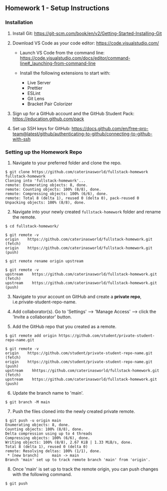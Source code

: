 ## Homework 1 - Setup Instructions

### Installation

1. Install Git: https://git-scm.com/book/en/v2/Getting-Started-Installing-Git

2. Download VS Code as your code editor: https://code.visualstudio.com/

   - Launch VS Code from the command line: https://code.visualstudio.com/docs/editor/command-line#_launching-from-command-line

   - Install the following extensions to start with:
     - Live Server
     - Prettier
     - ESLint
     - Git Lens
     - Bracket Pair Colorizer

3. Sign up for a GitHub account and the GitHub Student Pack: https://education.github.com/pack

4. Set up SSH keys for GitHub: https://docs.github.com/en/free-pro-team@latest/github/authenticating-to-github/connecting-to-github-with-ssh

### Setting up the Homework Repo

1. Navigate to your preferred folder and clone the repo.

```console
$ git clone https://github.com/caterinasworld/fullstack-homework fullstack-homework
Cloning into 'fullstack-homework'...
remote: Enumerating objects: 8, done.
remote: Counting objects: 100% (8/8), done.
remote: Compressing objects: 100% (6/6), done.
remote: Total 8 (delta 1), reused 0 (delta 0), pack-reused 0
Unpacking objects: 100% (8/8), done.
```

2. Navigate into your newly created `fullstack-homework` folder and rename the remote.

```console
$ cd fullstack-homework/

$ git remote -v
origin	  https://github.com/caterinasworld/fullstack-homework.git (fetch)
origin	  https://github.com/caterinasworld/fullstack-homework.git (push)

$ git remote rename origin upstream

$ git remote -v
upstream	https://github.com/caterinasworld/fullstack-homework.git (fetch)
upstream	https://github.com/caterinasworld/fullstack-homework.git (push)
```

3. Navigate to your account on GitHub and create a **private repo**, i.e.private-student-repo-name.

4. Add collaborator(s). Go to 'Settings' --> 'Manage Access' --> click the 'Invite a collaborator' button.

5. Add the GitHub repo that you created as a remote.

```console
$ git remote add origin https://github.com/student/private-student-repo-name.git

$ git remote -v
origin	  https://github.com/student/private-student-repo-name.git (fetch)
origin	  https://github.com/student/private-student-repo-name.git  (push)
upstream	hhttps://github.com/caterinasworld/fullstack-homework.git (fetch)
upstream	https://github.com/caterinasworld/fullstack-homework.git (push)
```

6. Update the branch name to 'main'.

```console
$ git branch -M main
```

7. Push the files cloned into the newly created private remote.

```console
$ git push -u origin main
Enumerating objects: 8, done.
Counting objects: 100% (8/8), done.
Delta compression using up to 4 threads
Compressing objects: 100% (6/6), done.
Writing objects: 100% (8/8), 2.67 KiB | 1.33 MiB/s, done.
Total 8 (delta 1), reused 0 (delta 0)
remote: Resolving deltas: 100% (1/1), done.
 * [new branch]      main -> main
Branch 'main' set up to track remote branch 'main' from 'origin'.
```

8. Once 'main' is set up to track the remote origin, you can push changes with the following command.

```console
$ git push
```
